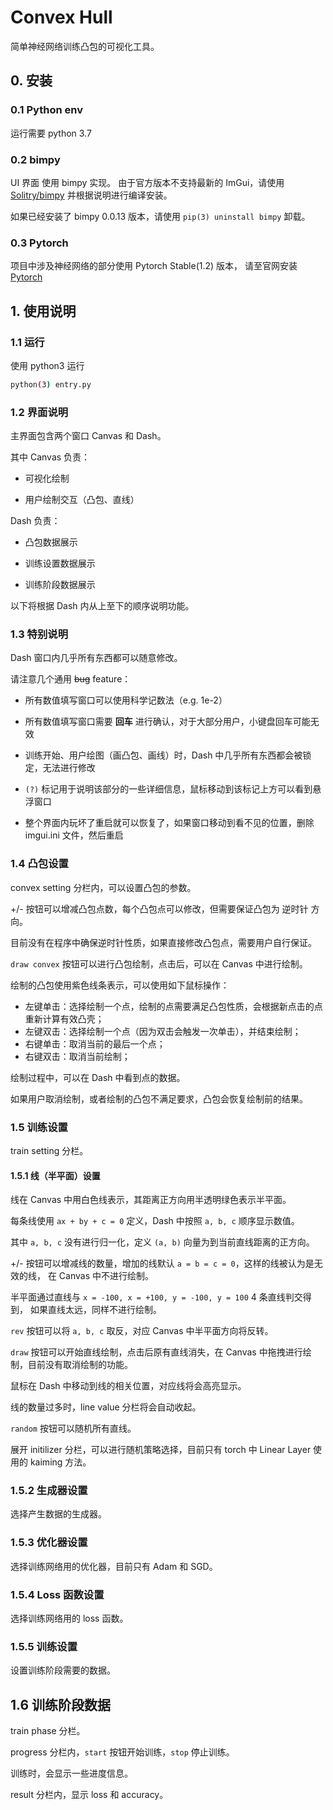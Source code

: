 # Convex Hull

简单神经网络训练凸包的可视化工具。

## 0. 安装

### 0.1 Python env

运行需要 python 3.7

### 0.2 bimpy

UI 界面 使用 bimpy 实现。
由于官方版本不支持最新的 ImGui，请使用 [Solitry/bimpy](https://github.com/Solitry/bimpy)
并根据说明进行编译安装。

如果已经安装了 bimpy 0.0.13 版本，请使用 `pip(3) uninstall bimpy` 卸载。

### 0.3 Pytorch

项目中涉及神经网络的部分使用 Pytorch Stable(1.2) 版本，
请至官网安装 [Pytorch](https://pytorch.org/get-started/locally/)


## 1. 使用说明

### 1.1 运行

使用 python3 运行

```bash
python(3) entry.py
```

### 1.2 界面说明

主界面包含两个窗口 Canvas 和 Dash。

其中 Canvas 负责：

* 可视化绘制

* 用户绘制交互（凸包、直线）

Dash 负责：

* 凸包数据展示

* 训练设置数据展示

* 训练阶段数据展示

以下将根据 Dash 内从上至下的顺序说明功能。

### 1.3 特别说明

Dash 窗口内几乎所有东西都可以随意修改。

请注意几个通用 ~~bug~~ feature：

* 所有数值填写窗口可以使用科学记数法（e.g. 1e-2）

* 所有数值填写窗口需要 **回车** 进行确认，对于大部分用户，小键盘回车可能无效

* 训练开始、用户绘图（画凸包、画线）时，Dash 中几乎所有东西都会被锁定，无法进行修改

* `(?)` 标记用于说明该部分的一些详细信息，鼠标移动到该标记上方可以看到悬浮窗口

* 整个界面内玩坏了重启就可以恢复了，如果窗口移动到看不见的位置，删除 imgui.ini 文件，然后重启

### 1.4 凸包设置

convex setting 分栏内，可以设置凸包的参数。

+/- 按钮可以增减凸包点数，每个凸包点可以修改，但需要保证凸包为 逆时针 方向。

目前没有在程序中确保逆时针性质，如果直接修改凸包点，需要用户自行保证。

`draw convex` 按钮可以进行凸包绘制，点击后，可以在 Canvas 中进行绘制。

绘制的凸包使用紫色线条表示，可以使用如下鼠标操作：

* 左键单击：选择绘制一个点，绘制的点需要满足凸包性质，会根据新点击的点重新计算有效凸壳；
* 左键双击：选择绘制一个点（因为双击会触发一次单击），并结束绘制；
* 右键单击：取消当前的最后一个点；
* 右键双击：取消当前绘制；

绘制过程中，可以在 Dash 中看到点的数据。

如果用户取消绘制，或者绘制的凸包不满足要求，凸包会恢复绘制前的结果。

### 1.5 训练设置

train setting 分栏。

#### 1.5.1 线（半平面）设置

线在 Canvas 中用白色线表示，其距离正方向用半透明绿色表示半平面。

每条线使用 `ax + by + c = 0` 定义，Dash 中按照 `a, b, c` 顺序显示数值。

其中 `a, b, c` 没有进行归一化，定义 `(a, b)` 向量为到当前直线距离的正方向。

+/- 按钮可以增减线的数量，增加的线默认 `a = b = c = 0`，这样的线被认为是无效的线，
在 Canvas 中不进行绘制。

半平面通过直线与 `x = -100, x = +100, y = -100, y = 100` 4 条直线判交得到，
如果直线太远，同样不进行绘制。

`rev` 按钮可以将 `a, b, c` 取反，对应 Canvas 中半平面方向将反转。

`draw` 按钮可以开始直线绘制，点击后原有直线消失，在 Canvas 中拖拽进行绘制，目前没有取消绘制的功能。

鼠标在 Dash 中移动到线的相关位置，对应线将会高亮显示。

线的数量过多时，line value 分栏将会自动收起。


`random` 按钮可以随机所有直线。

展开 initilizer 分栏，可以进行随机策略选择，目前只有 torch 中 Linear Layer 使用的 kaiming 方法。

### 1.5.2 生成器设置

选择产生数据的生成器。

### 1.5.3 优化器设置

选择训练网络用的优化器，目前只有 Adam 和 SGD。

### 1.5.4 Loss 函数设置

选择训练网络用的 loss 函数。

### 1.5.5 训练设置

设置训练阶段需要的数据。

## 1.6 训练阶段数据

train phase 分栏。

progress 分栏内，`start` 按钮开始训练，`stop` 停止训练。

训练时，会显示一些进度信息。

result 分栏内，显示 loss 和 accuracy。
